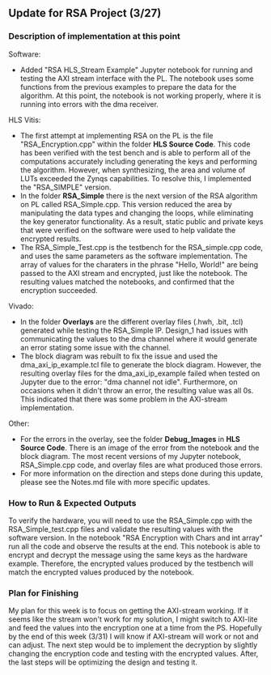## Update for RSA Project (3/27)

### Description of implementation at this point

Software:
- Added "RSA HLS_Stream Example" Jupyter notebook for running and testing the AXI stream interface with the PL. The notebook uses some functions from the previous examples to prepare the data for the algorithm. At this point, the notebook is not working properly, where it is running into errors with the dma receiver. 

HLS Vitis:
- The first attempt at implementing RSA on the PL is the file "RSA_Encryption.cpp" within the folder **HLS Source Code**. This code has been verified with the test bench and is able to perform all of the computations accurately including generating the keys and performing the algorithm. However, when synthesizing, the area and volume of LUTs exceeded the Zynqs capabilities. To resolve this, I implemented the "RSA_SIMPLE" version.
- In the folder **RSA_Simple** there is the next version of the RSA algorithm on PL called RSA_Simple.cpp. This version reduced the area by manipulating the data types and changing the loops, while eliminating the key generator functionality. As a result, static public and private keys that were verified on the software were used to help validate the encrypted results. 
- The RSA_Simple_Test.cpp is the testbench for the RSA_simple.cpp code, and uses the same parameters as the software implementation. The array of values for the charaters in the phrase "Hello, World!" are being passed to the AXI stream and encrypted, just like the notebook. The resulting values matched the notebooks, and confirmed that the encryption succeeded.  

Vivado:
- In the folder **Overlays** are the different overlay files (.hwh, .bit, .tcl) generated while testing the RSA_Simple IP. Design_1 had issues with communicating the values to the dma channel where it would generate an error stating some issue with the channel.
- The block diagram was rebuilt to fix the issue and used the dma_axi_ip_example.tcl file to generate the block diagram. However, the resulting overlay files for the dma_axi_ip_example failed when tested on Jupyter due to the error: "dma channel not idle". Furthermore, on occasions when it didn't throw an error, the resulting value was all 0s. This indicated that there was some problem in the AXI-stream implementation.

Other:
- For the errors in the overlay, see the folder **Debug_Images** in **HLS Source Code**. There is an image of the error from the notebook and the block diagram. The most recent versions of my Jupyter notebook, RSA_Simple.cpp code, and overlay files are what produced those errors.
- For more information on the direction and steps done during this update, please see the Notes.md file with more specific updates.


### How to Run & Expected Outputs

To verify the hardware, you will need to use the RSA_Simple.cpp with the RSA_Simple_test.cpp files and validate the resulting values with the software version. In the notebook "RSA Encryption with Chars and int array" run all the code and observe the results at the end. This notebook is able to encrypt and decrypt the message using the same keys as the hardware example. Therefore, the encrypted values produced by the testbench will match the encrypted values produced by the notebook.


### Plan for Finishing

My plan for this week is to focus on getting the AXI-stream working. If it seems like the stream won't work for my solution, I might switch to AXI-lite and feed the values into the encryption one at a time from the PS. Hopefully by the end of this week (3/31) I will know if AXI-stream will work or not and can adjust. The next step would be to implement the decryption by slightly changing the encryption code and testing with the encrypted values. After, the last steps will be optimizing the design and testing it.
